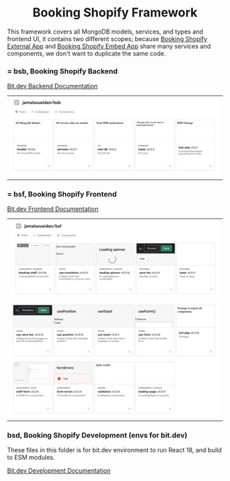 <h1 align="center">Booking Shopify Framework</h1>

This framework covers all MongoDB models, services, and types and frontend UI, it contains two different scopes; because [Booking Shopify External App](https://github.com/jamalsoueidan/booking-shopify-external-app) and [Booking Shopify Embed App](https://github.com/jamalsoueidan/booking-shopify-embed-app) share many services and components, we don't want to duplicate the same code.

### = bsb, Booking Shopify Backend

<a href="https://bit.cloud/jamalsoueidan/bsb" target="_blank">Bit.dev Backend Documentation</a><br />

<table>
  <tr>
   <td>
      <img src="https://github.com/jamalsoueidan/booking-shopify-framework/blob/main/screens/bsb.png?raw=true" width="500" />
    </td>
  </tr>
</table>

### = bsf, Booking Shopify Frontend

<a href="https://bit.cloud/jamalsoueidan/bsf" target="_blank">Bit.dev Frontend Documentation</a>

<table>
  <tr>
   <td>
      <img src="https://github.com/jamalsoueidan/booking-shopify-framework/blob/main/screens/bsf.png?raw=true" width="500" />
    </td>
  </tr>
  <tr>
    <td>
      <img src="https://github.com/jamalsoueidan/booking-shopify-framework/blob/main/screens/bsf-2.png?raw=true" width="500" />
    </td>
  </tr>
</table>

### bsd, Booking Shopify Development (envs for bit.dev)

These files in this folder is for bit.dev environment to run React 18, and build to ESM modules.

<a href="https://bit.cloud/jamalsoueidan/bsd" target="_blank">Bit.dev Development Documentation</a>
